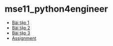 # mse11_python4engineer

- [Bài tập 1](https://colab.research.google.com/drive/1AG0BoHMVt_jNNsv6na6X0R1nGoVCsfin?usp=sharing)
- [Bài tập 2](https://colab.research.google.com/drive/1TKHrPeWbdds4PTPtGA7VLSP0VpMVLRvG?usp=sharing)
- [Bài tập 3](https://colab.research.google.com/drive/1KfRkr3g_peA7jd2b4CVij59_d1tg842q?usp=sharing)
- [Assignment](https://colab.research.google.com)
